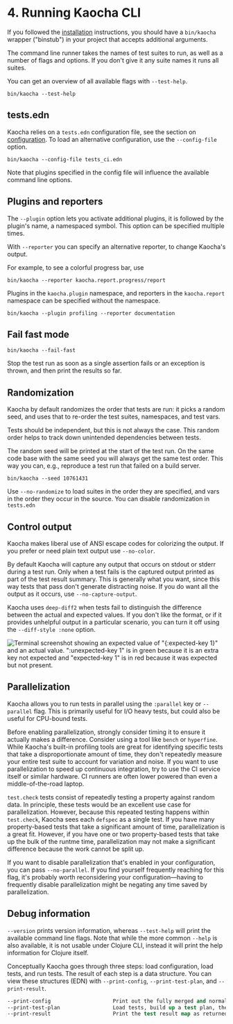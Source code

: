 # 4. Running Kaocha CLI

If you followed the [installation](02_installing.md) instructions, you
should have a `bin/kaocha` wrapper ("binstub") in your project that accepts
additional arguments.

The command line runner takes the names of test suites to run, as well as a
number of flags and options. If you don't give it any suite names it runs all
suites.

You can get an overview of all available flags with `--test-help`.

``` shell
bin/kaocha --test-help
```

## tests.edn

Kaocha relies on a `tests.edn` configuration file, see the section on
[configuration](03_configuration.md). To load an alternative configuration, use
the `--config-file` option.

``` shell
bin/kaocha --config-file tests_ci.edn
```

Note that plugins specified in the config file will influence the available
command line options.

## Plugins and reporters

The `--plugin` option lets you activate additional plugins, it is followed by
the plugin's name, a namespaced symbol. This option can be specified multiple
times.

With `--reporter` you can specify an alternative reporter, to change Kaocha's
output.

For example, to see a colorful progress bar, use

``` shell
bin/kaocha --reporter kaocha.report.progress/report
```

Plugins in the `kaocha.plugin` namespace, and reporters in the `kaocha.report`
namespace can be specified without the namespace.

``` shell
bin/kaocha --plugin profiling --reporter documentation
```

## Fail fast mode

``` shell
bin/kaocha --fail-fast
```

Stop the test run as soon as a single assertion fails or an exception is thrown,
and then print the results so far.

## Randomization

Kaocha by default randomizes the order that tests are run: it picks a random
seed, and uses that to re-order the test suites, namespaces, and test vars.

Tests should be independent, but this is not always the case. This random order
helps to track down unintended dependencies between tests.

The random seed will be printed at the start of the test run. On the same code
base with the same seed you will always get the same test order. This way you
can, e.g., reproduce a test run that failed on a build server.

``` shell
bin/kaocha --seed 10761431
```

Use `--no-randomize` to load suites in the order they are specified, and vars in
the order they occur in the source. You can disable randomization in `tests.edn`

## Control output

Kaocha makes liberal use of ANSI escape codes for colorizing the output. If you
prefer or need plain text output use `--no-color`.

By default Kaocha will capture any output that occurs on stdout or stderr during
a test run. Only when a test fails is the captured output printed as part of the
test result summary. This is generally what you want, since this way tests that
pass don't generate distracting noise. If you do want all the output as it
occurs, use `--no-capture-output`.

Kaocha uses `deep-diff2` when tests fail to distinguish the difference between
the actual and expected values. If you don't like the format, or if it provides
unhelpful output in a particular scenario, you can turn it off using the
`--diff-style :none` option.

![Terminal screenshot showing an expected value of "{:expected-key 1}" and an actual value. ":unexpected-key 1" is in green because it is an extra key not expected and "expected-key 1" is in red because it was expected but not present.](./deep-diff.png)

## Parallelization

Kaocha allows you to run tests in parallel using the `:parallel` key or
`--parallel` flag. This is primarily useful for I/O heavy tests, but could also
be useful for CPU-bound tests.

Before enabling parallelization, strongly consider timing it to ensure it
actually makes a difference. Consider using a tool like
`bench` or `hyperfine`. While Kaocha's built-in profiling tools are great for
identifying specific tests that take a disproportionate amount of time, they don't repeatedly measure your entire test suite
to account for variation and noise. If you want to use parallelization to
speed up continuous integration, try to use the CI service itself or similar hardware. CI runners are often lower powered than even a middle-of-the-road laptop.

`test.check` tests consist of repeatedly testing a property against random data.
In principle, these tests would be an excellent use case for parallelization.
However, because this repeated testing happens within `test.check`, Kaocha sees each `defspec` as a
single test. If you have many property-based tests that take a significant amount of
time, parallelization is a great fit. However, if you have one or two
property-based tests that take up the bulk of the runtme time, parallelization may not
make a significant difference because the work cannot be split up.

If you want to disable parallelization that's enabled in your configuration, you can
pass `--no-parallel`. If you find yourself frequently reaching for this flag,
it's probably worth reconsidering your configuration—having to frequently
disable parallelization might be negating any time saved by parallelization.

## Debug information

`--version` prints version information, whereas `--test-help` will print the
available command line flags. Note that while the more common `--help` is also
available, it is not usable under Clojure CLI, instead it will print the help
information for Clojure itself.

Conceptually Kaocha goes through three steps: load configuration, load tests,
and run tests. The result of each step is a data structure. You can view these
structures (EDN) with `--print-config`, `--print-test-plan`, and
`--print-result`.

``` clojure
--print-config                    Print out the fully merged and normalized config, then exit.
--print-test-plan                 Load tests, build up a test plan, then print out the test plan and exit.
--print-result                    Print the test result map as returned by the Kaocha API.
```
